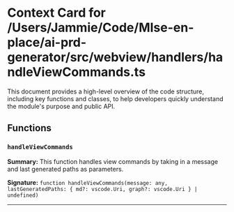 # Context Card for /Users/Jammie/Code/MIse-en-place/ai-prd-generator/src/webview/handlers/handleViewCommands.ts

This document provides a high-level overview of the code structure, including key functions and classes, to help developers quickly understand the module's purpose and public API.

## Functions

### `handleViewCommands`

**Summary:** This function handles view commands by taking in a message and last generated paths as parameters.

**Signature:** `function handleViewCommands(message: any, lastGeneratedPaths: { md?: vscode.Uri, graph?: vscode.Uri } | undefined)`

---
